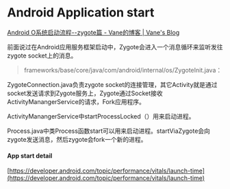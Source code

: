 # Android Application start

[Android O系统启动流程--zygote篇 - Vane的博客 | Vane's Blog](http://vanelst.site/2019/11/07/android-startup-zygote/)

前面说过在Android应用服务框架启动中，Zygote会进入一个消息循环来监听发往zygote socket上的消息。

> frameworks/base/core/java/com/android/internal/os/ZygoteInit.java：

ZygoteConnection.java负责zygote socket的连接管理，其它Activity就是通过socket发送请求到Zygote服务上，Zygote通过Socket接收ActivityManangerService的请求，Fork应用程序。

ActivityManangerService中startProcessLocked（）用来启动进程。

Process.java中类Process函数start可以用来启动进程。startViaZygote会向zygote发送消息，然后zygote会fork一个新的进程。

#### App start detail <a href="#app-start-detail" id="app-start-detail"></a>

[https://developer.android.com/topic/performance/vitals/launch-time](https://developer.android.com/topic/performance/vitals/launch-time)
